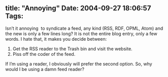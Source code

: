 title: "Annoying"
Date: 2004-09-27 18:06:57
Tags: 
---
<p>Isn’t it annoying  to syndicate a feed, any kind (RSS, RDF, OPML, Atom) and the new is only a few lines long? It is not the entire blog entry, only a few words. I hate that, it makes you decide between:
</p>
<ol>
<li>Get the RSS reader to the Trash bin and visit the website.</li>
<li>Piss off the coder of the feed.</li>
</ol>
<p>
If I’m using a reader, I obviously will prefer the second option. So, why would I be using a damn feed reader? </p>
